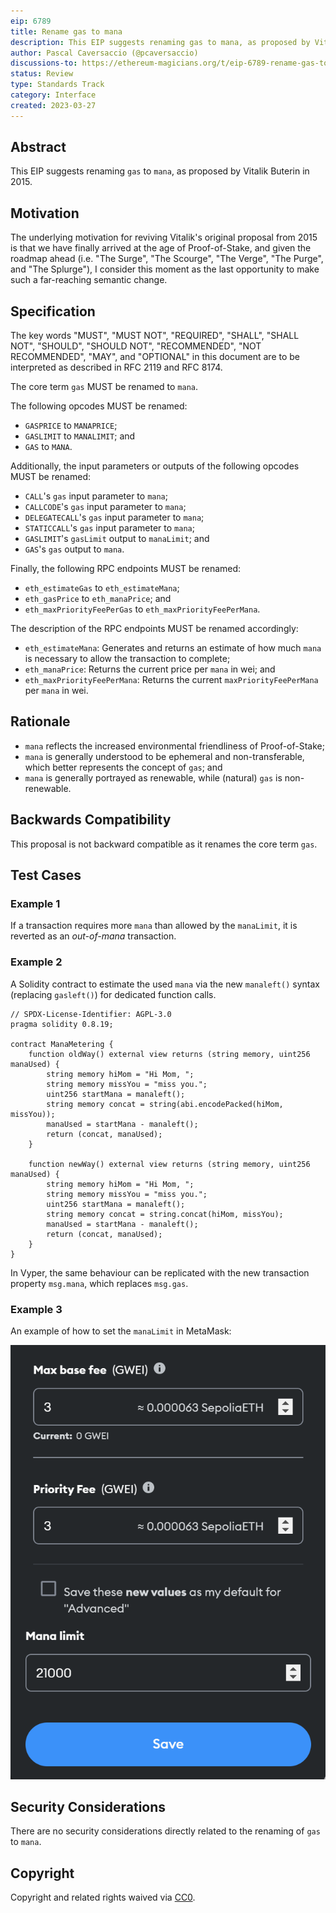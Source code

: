 ```yaml
---
eip: 6789
title: Rename gas to mana
description: This EIP suggests renaming gas to mana, as proposed by Vitalik Buterin in 2015
author: Pascal Caversaccio (@pcaversaccio)
discussions-to: https://ethereum-magicians.org/t/eip-6789-rename-gas-to-mana/13570
status: Review
type: Standards Track
category: Interface
created: 2023-03-27
---
```


## Abstract

This EIP suggests renaming `gas` to `mana`, as proposed by Vitalik Buterin in 2015.

## Motivation

The underlying motivation for reviving Vitalik's original proposal from 2015 is that we have finally arrived at the age of Proof-of-Stake, and given the roadmap ahead (i.e. "The Surge", "The Scourge", "The Verge", "The Purge", and "The Splurge"), I consider this moment as the last opportunity to make such a far-reaching semantic change.

## Specification

The key words "MUST", "MUST NOT", "REQUIRED", "SHALL", "SHALL NOT", "SHOULD", "SHOULD NOT", "RECOMMENDED", "NOT RECOMMENDED", "MAY", and "OPTIONAL" in this document are to be interpreted as described in RFC 2119 and RFC 8174.

The core term `gas` MUST be renamed to `mana`.

The following opcodes MUST be renamed:

- `GASPRICE` to `MANAPRICE`;
- `GASLIMIT` to `MANALIMIT`; and
- `GAS` to `MANA`.

Additionally, the input parameters or outputs of the following opcodes MUST be renamed:

- `CALL`'s `gas` input parameter to `mana`;
- `CALLCODE`'s `gas` input parameter to `mana`;
- `DELEGATECALL`'s `gas` input parameter to `mana`;
- `STATICCALL`'s `gas` input parameter to `mana`;
- `GASLIMIT`'s `gasLimit` output to `manaLimit`; and
- `GAS`'s `gas` output to `mana`.

Finally, the following RPC endpoints MUST be renamed:

- `eth_estimateGas` to `eth_estimateMana`;
- `eth_gasPrice` to `eth_manaPrice`; and
- `eth_maxPriorityFeePerGas` to `eth_maxPriorityFeePerMana`.

The description of the RPC endpoints MUST be renamed accordingly:

- `eth_estimateMana`: Generates and returns an estimate of how much `mana` is necessary to allow the transaction to complete;
- `eth_manaPrice`: Returns the current price per `mana` in wei; and
- `eth_maxPriorityFeePerMana`: Returns the current `maxPriorityFeePerMana` per `mana` in wei.

## Rationale

- `mana` reflects the increased environmental friendliness of Proof-of-Stake;
- `mana` is generally understood to be ephemeral and non-transferable, which better represents the concept of `gas`; and
- `mana` is generally portrayed as renewable, while (natural) `gas` is non-renewable.

## Backwards Compatibility

This proposal is not backward compatible as it renames the core term `gas`.

## Test Cases

### Example 1

If a transaction requires more `mana` than allowed by the `manaLimit`, it is reverted as an _out-of-mana_ transaction.

### Example 2

A Solidity contract to estimate the used `mana` via the new `manaleft()` syntax (replacing `gasleft()`) for dedicated function calls.

```solidity
// SPDX-License-Identifier: AGPL-3.0
pragma solidity 0.8.19;

contract ManaMetering {
    function oldWay() external view returns (string memory, uint256 manaUsed) {
        string memory hiMom = "Hi Mom, ";
        string memory missYou = "miss you.";
        uint256 startMana = manaleft();
        string memory concat = string(abi.encodePacked(hiMom, missYou));
        manaUsed = startMana - manaleft();
        return (concat, manaUsed);
    }

    function newWay() external view returns (string memory, uint256 manaUsed) {
        string memory hiMom = "Hi Mom, ";
        string memory missYou = "miss you.";
        uint256 startMana = manaleft();
        string memory concat = string.concat(hiMom, missYou);
        manaUsed = startMana - manaleft();
        return (concat, manaUsed);
    }
}
```

In Vyper, the same behaviour can be replicated with the new transaction property `msg.mana`, which replaces `msg.gas`.

### Example 3

An example of how to set the `manaLimit` in MetaMask:

![MetaMask manaLimit](../assets/eip-6789/MetaMask_ManaLimit.png)

## Security Considerations

There are no security considerations directly related to the renaming of `gas` to `mana`.

## Copyright

Copyright and related rights waived via [CC0](../LICENSE.md).
